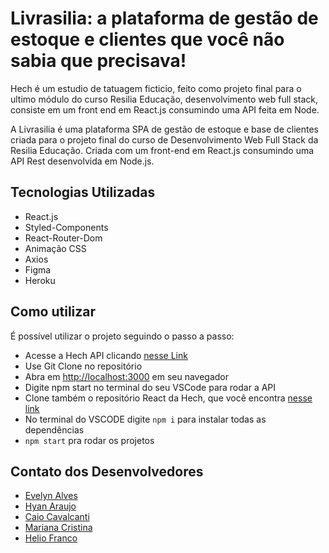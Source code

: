 # Livrasilia: a plataforma de gestão de estoque e clientes que você não sabia que precisava!

Hech é um estudio de tatuagem ficticio, feito como projeto final para o ultimo módulo do curso Resilia Educação, desenvolvimento web full stack, consiste em um front end em React.js consumindo uma API  feita em Node.

A Livrasilia é uma plataforma SPA de gestão de estoque e base de clientes criada para o projeto final do curso de Desenvolvimento Web Full Stack da Resilia Educação. Criada com um front-end em React.js consumindo uma API Rest desenvolvida em Node.js.


## Tecnologias Utilizadas

 - React.js
 - Styled-Components
 - React-Router-Dom
 - Animação CSS
 - Axios
 - Figma
 - Heroku

## Como utilizar 

É possível utilizar o projeto seguindo o passo a passo:
-   Acesse a Hech API clicando   [nesse Link](https://github.com/devHelioFranco/tattoo-api-rest)
-   Use Git Clone no repositório
-   Abra em  [http://localhost:3000](http://localhost:3000/)  em seu navegador
-   Digite npm start no terminal do seu VSCode para rodar a API
-   Clone também  o repositório React da Hech, que você encontra  [nesse link](https://github.com/devHelioFranco/tattoo-studio-react)
-   No terminal do VSCODE digite `npm i` para instalar todas as dependências 
-   `npm start` pra rodar os projetos



## Contato dos Desenvolvedores

 - [Evelyn Alves](https://www.linkedin.com/in/evelynbalves/)
 - [Hyan Araujo](https://www.linkedin.com/in/hyan-araujo-55a9891b2/)
 - [Caio Cavalcanti](https://www.linkedin.com/in/caio-cavalcanti-17b50b13a/)
 - [Mariana Cristina](https://www.linkedin.com/in/mariana-cristina-santos/)
 - [Helio Franco](https://www.linkedin.com/in/dev-heliofranco/)